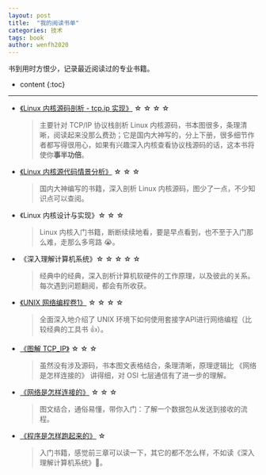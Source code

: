```yaml
---
layout: post
title:  "我的阅读书单"
categories: 技术
tags: book
author: wenfh2020
---
```


书到用时方恨少，记录最近阅读过的专业书籍。






* content
{:toc}

---

* [《Linux 内核源码剖析 - tcp.ip 实现》](https://github.com/run/kernel-tcp/tree/master/pdf%E8%B5%84%E6%96%99) ☆ ☆ ☆ ☆

  > 主要针对 TCP/IP 协议栈剖析 Linux 内核源码，书本图很多，条理清晰，阅读起来没那么费劲；它是国内大神写的，分上下册，很多细节作者都写得很用心，如果有兴趣深入内核查看协议栈源码的话，这本书将使你**事半功倍**。

* [《Linux 内核源代码情景分析》](https://raw.githubusercontent.com/lancetw/ebook-1/master/03_operating_system/Linux%E5%86%85%E6%A0%B8%E6%BA%90%E4%BB%A3%E7%A0%81%E6%83%85%E6%99%AF%E5%88%86%E6%9E%90.pdf) ☆ ☆ ☆

  > 国内大神编写的书籍，深入剖析 Linux 内核源码，图少了一点，不少知识点可以查阅。

* 《Linux 内核设计与实现》☆ ☆ ☆

  > Linux 内核入门书籍，断断续续地看，要是早点看到，也不至于入门那么难，走那么多弯路 😭。

* 《深入理解计算机系统》☆ ☆ ☆ ☆ ☆

  > 经典中的经典，深入剖析计算机软硬件的工作原理，以及彼此的关系。每次遇到问题翻阅，都会有所收获。

* [《UNIX 网络编程卷1》](https://raw.githubusercontent.com/lancetw/ebook-1/master/01_programming/UNIX%E7%BD%91%E7%BB%9C%E7%BC%96%E7%A8%8B%E5%8D%B71%EF%BC%9A%E5%A5%97%E6%8E%A5%E5%AD%97%E8%81%94%E7%BD%91API%EF%BC%88%E7%AC%AC3%E7%89%88%EF%BC%89.pdf) ☆ ☆ ☆ ☆

  > 全面深入地介绍了 UNIX 环境下如何使用套接字API进行网络编程（比较经典的工具书 👍）。

* [《图解 TCP_IP》](https://raw.githubusercontent.com/lancetw/ebook-1/master/04_network/%E5%9B%BE%E8%A7%A3TCP_IP_%E7%AC%AC5%E7%89%88.pdf) ☆ ☆ ☆
  
  > 虽然没有涉及源码，书本图文表格结合，条理清晰，原理逻辑比 《网络是怎样连接的》 讲得细，对 OSI 七层通信有了进一步的理解。

* [《网络是怎样连接的》](https://raw.githubusercontent.com/tongxurt/pdfs/master/%E7%BD%91%E7%BB%9C%E6%98%AF%E6%80%8E%E6%A0%B7%E8%BF%9E%E6%8E%A5%E7%9A%84_%E6%88%B7%E6%A0%B9%E5%8B%A4.pdf) ☆ ☆ ☆
  
  > 图文结合，通俗易懂，带你入门：了解一个数据包从发送到接收的流程。

* [《程序是怎样跑起来的》](https://raw.githubusercontent.com/homerzhou/pdf/master/%E7%A8%8B%E5%BA%8F%E6%98%AF%E6%80%8E%E6%A0%B7%E8%B7%91%E8%B5%B7%E6%9D%A5%E7%9A%84%20%E6%97%A5%20%E7%9F%A2%E6%B3%BD%E4%B9%85%E9%9B%84%20.pdf) ☆
  > 入门书籍，感觉前三章可以读一下，其它的都不怎么样，不如读《深入理解计算机系统》🐶。
